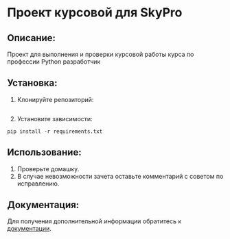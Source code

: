 # Проект курсовой для SkyPro

## Описание:

Проект для выполнения и проверки курсовой работы курса по профессии Python разработчик

 ## Установка:

1. Клонируйте репозиторий:
```

```
2. Установите зависимости:
```
pip install -r requirements.txt
```
## Использование:

1. Проверьте домашку.
2. В случае невозможности зачета оставьте комментарий с советом по исправлению.

## Документация:

Для получения дополнительной информации обратитесь к [документации](README.md).

